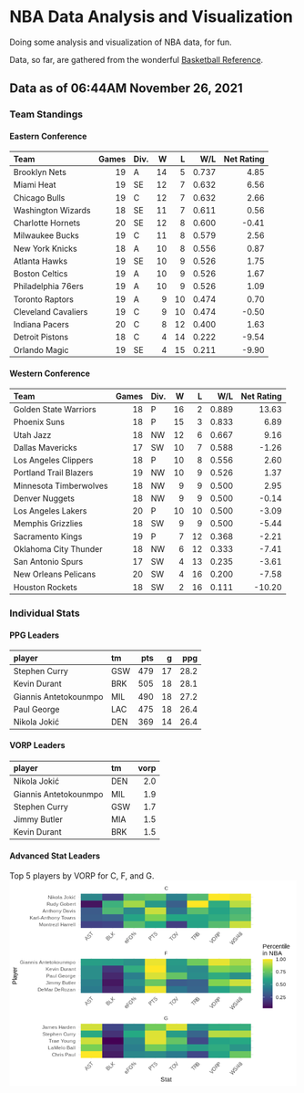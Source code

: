 # NBA Data Analysis and Visualization

Doing some analysis and visualization of NBA data, for fun.

Data, so far, are gathered from the wonderful [Basketball
Reference](https://www.basketball-reference.com/).

## Data as of 06:44AM November 26, 2021

### Team Standings

#### Eastern Conference

| Team                | Games | Div. |  W |  L |   W/L | Net Rating |
| :------------------ | ----: | :--- | -: | -: | ----: | ---------: |
| Brooklyn Nets       |    19 | A    | 14 |  5 | 0.737 |       4.85 |
| Miami Heat          |    19 | SE   | 12 |  7 | 0.632 |       6.56 |
| Chicago Bulls       |    19 | C    | 12 |  7 | 0.632 |       2.66 |
| Washington Wizards  |    18 | SE   | 11 |  7 | 0.611 |       0.56 |
| Charlotte Hornets   |    20 | SE   | 12 |  8 | 0.600 |     \-0.41 |
| Milwaukee Bucks     |    19 | C    | 11 |  8 | 0.579 |       2.56 |
| New York Knicks     |    18 | A    | 10 |  8 | 0.556 |       0.87 |
| Atlanta Hawks       |    19 | SE   | 10 |  9 | 0.526 |       1.75 |
| Boston Celtics      |    19 | A    | 10 |  9 | 0.526 |       1.67 |
| Philadelphia 76ers  |    19 | A    | 10 |  9 | 0.526 |       1.09 |
| Toronto Raptors     |    19 | A    |  9 | 10 | 0.474 |       0.70 |
| Cleveland Cavaliers |    19 | C    |  9 | 10 | 0.474 |     \-0.50 |
| Indiana Pacers      |    20 | C    |  8 | 12 | 0.400 |       1.63 |
| Detroit Pistons     |    18 | C    |  4 | 14 | 0.222 |     \-9.54 |
| Orlando Magic       |    19 | SE   |  4 | 15 | 0.211 |     \-9.90 |

#### Western Conference

| Team                   | Games | Div. |  W |  L |   W/L | Net Rating |
| :--------------------- | ----: | :--- | -: | -: | ----: | ---------: |
| Golden State Warriors  |    18 | P    | 16 |  2 | 0.889 |      13.63 |
| Phoenix Suns           |    18 | P    | 15 |  3 | 0.833 |       6.89 |
| Utah Jazz              |    18 | NW   | 12 |  6 | 0.667 |       9.16 |
| Dallas Mavericks       |    17 | SW   | 10 |  7 | 0.588 |     \-1.26 |
| Los Angeles Clippers   |    18 | P    | 10 |  8 | 0.556 |       2.60 |
| Portland Trail Blazers |    19 | NW   | 10 |  9 | 0.526 |       1.37 |
| Minnesota Timberwolves |    18 | NW   |  9 |  9 | 0.500 |       2.95 |
| Denver Nuggets         |    18 | NW   |  9 |  9 | 0.500 |     \-0.14 |
| Los Angeles Lakers     |    20 | P    | 10 | 10 | 0.500 |     \-3.09 |
| Memphis Grizzlies      |    18 | SW   |  9 |  9 | 0.500 |     \-5.44 |
| Sacramento Kings       |    19 | P    |  7 | 12 | 0.368 |     \-2.21 |
| Oklahoma City Thunder  |    18 | NW   |  6 | 12 | 0.333 |     \-7.41 |
| San Antonio Spurs      |    17 | SW   |  4 | 13 | 0.235 |     \-3.61 |
| New Orleans Pelicans   |    20 | SW   |  4 | 16 | 0.200 |     \-7.58 |
| Houston Rockets        |    18 | SW   |  2 | 16 | 0.111 |    \-10.20 |

### Individual Stats

#### PPG Leaders

| player                | tm  | pts |  g |  ppg |
| :-------------------- | :-- | --: | -: | ---: |
| Stephen Curry         | GSW | 479 | 17 | 28.2 |
| Kevin Durant          | BRK | 505 | 18 | 28.1 |
| Giannis Antetokounmpo | MIL | 490 | 18 | 27.2 |
| Paul George           | LAC | 475 | 18 | 26.4 |
| Nikola Jokić          | DEN | 369 | 14 | 26.4 |

#### VORP Leaders

| player                | tm  | vorp |
| :-------------------- | :-- | ---: |
| Nikola Jokić          | DEN |  2.0 |
| Giannis Antetokounmpo | MIL |  1.9 |
| Stephen Curry         | GSW |  1.7 |
| Jimmy Butler          | MIA |  1.5 |
| Kevin Durant          | BRK |  1.5 |

#### Advanced Stat Leaders

Top 5 players by VORP for C, F, and G.
![](README_files/figure-gfm/README-unnamed-chunk-7-1.png)<!-- -->
